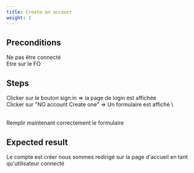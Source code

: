 ```yaml
---
title: Create an account
weight: 1
---
```


## Preconditions

Ne pas être connecté\
Etre sur le FO
## Steps

Clicker sur le bouton sign in => la page de login est affichée\
Clicker sur "NO account Create one" => Un formulaire est affiché\
\
Remplir maintenant correctement le formulaire

## Expected result

Le compte est créer nous sommes redirigé sur la page d'accueil en tant qu'utilisateur connecté

